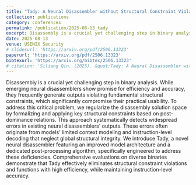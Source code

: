```yaml
---
title: "Tady: A Neural Disassembler without Structural Constraint Violations"
collection: publications
category: conferences
permalink: /publication/2025-08-13_tady
excerpt: Disassembly is a crucial yet challenging step in binary analysis. While emerging neural disassemblers show promise for efficiency and accuracy, they frequently generate outputs violating fundamental structural constraints, which significantly compromise their practical usability. To address this critical problem, we regularize the disassembly solution space by formalizing and applying key structural constraints based on post-dominance relations. This approach systematically detects widespread errors in existing neural disassemblers' outputs. These errors often originate from models' limited context modeling and instruction-level decoding that neglect global structural integrity. We introduce Tady, a novel neural disassembler featuring an improved model architecture and a dedicated post-processing algorithm, specifically engineered to address these deficiencies. Comprehensive evaluations on diverse binaries demonstrate that Tady effectively eliminates structural constraint violations and functions with high efficiency, while maintaining instruction-level accuracy.
date: 2025-08-13
venue: USENIX Security
# slidesurl: 'https://arxiv.org/pdf/2506.13323'
paperurl: 'https://arxiv.org/pdf/2506.13323'
bibtexurl: 'https://arxiv.org/bibtex/2506.13323'
# citation: 'Siliang Qin. (2025). &quot;Tady: A Neural Disassembler without Structural Constraint Violations.&quot; <i>USENIX Security 25</i>. 1(1).'
---
```

Disassembly is a crucial yet challenging step in binary analysis. While emerging neural disassemblers show promise for efficiency and accuracy, they frequently generate outputs violating fundamental structural constraints, which significantly compromise their practical usability. To address this critical problem, we regularize the disassembly solution space by formalizing and applying key structural constraints based on post-dominance relations. This approach systematically detects widespread errors in existing neural disassemblers' outputs. These errors often originate from models' limited context modeling and instruction-level decoding that neglect global structural integrity. We introduce Tady, a novel neural disassembler featuring an improved model architecture and a dedicated post-processing algorithm, specifically engineered to address these deficiencies. Comprehensive evaluations on diverse binaries demonstrate that Tady effectively eliminates structural constraint violations and functions with high efficiency, while maintaining instruction-level accuracy.

